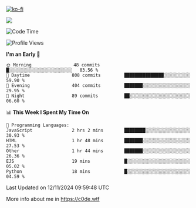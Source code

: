[![ko-fi](https://ko-fi.com/img/githubbutton_sm.svg)](https://ko-fi.com/Z8Z4Y2LKX)

<a href="https://wakatime.com"><img src="https://wakatime.com/share/@c0dezin/b7f18a7c-ab3a-40b8-8bc7-b1b7bf71f1d6.svg" /></a>

<!--START_SECTION:waka-->
![Code Time](http://img.shields.io/badge/Code%20Time-143%20hrs%2058%20mins-blue)

![Profile Views](http://img.shields.io/badge/Profile%20Views-0-blue)

**I'm an Early 🐤** 

```text
🌞 Morning                48 commits          █░░░░░░░░░░░░░░░░░░░░░░░░   03.56 % 
🌆 Daytime                808 commits         ███████████████░░░░░░░░░░   59.90 % 
🌃 Evening                404 commits         ███████░░░░░░░░░░░░░░░░░░   29.95 % 
🌙 Night                  89 commits          ██░░░░░░░░░░░░░░░░░░░░░░░   06.60 % 
```


📊 **This Week I Spent My Time On** 

```text
💬 Programming Languages: 
JavaScript               2 hrs 2 mins        ████████░░░░░░░░░░░░░░░░░   30.93 % 
HTML                     1 hr 48 mins        ███████░░░░░░░░░░░░░░░░░░   27.53 % 
Other                    1 hr 44 mins        ███████░░░░░░░░░░░░░░░░░░   26.36 % 
EJS                      19 mins             █░░░░░░░░░░░░░░░░░░░░░░░░   05.02 % 
Python                   18 mins             █░░░░░░░░░░░░░░░░░░░░░░░░   04.59 % 
```


 Last Updated on 12/11/2024 09:59:48 UTC
<!--END_SECTION:waka-->

More info about me in https://c0de.wtf
